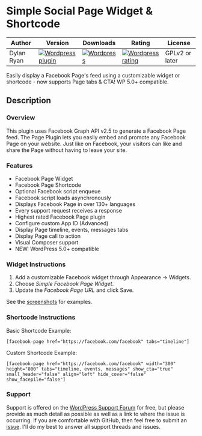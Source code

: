 # Simple Social Page Widget & Shortcode
 Author | Version | Downloads | Rating | License
----- | ----- | ----- | ----- | -----
 Dylan Ryan | [![Wordpress plugin](http://img.shields.io/wordpress/plugin/v/simple-facebook-twitter-widget.svg?style=flat)](https://wordpress.org/plugins/simple-facebook-twitter-widget/) | [![Wordpress](http://img.shields.io/wordpress/plugin/dt/simple-facebook-twitter-widget.svg?style=flat)](https://wordpress.org/plugins/simple-facebook-twitter-widget/) | [![Wordpress rating](http://img.shields.io/wordpress/plugin/r/simple-facebook-twitter-widget.svg?style=flat)](https://wordpress.org/plugins/simple-facebook-twitter-widget/) | GPLv2 or later 


Easily display a Facebook Page's feed using a customizable widget or shortcode - now supports Page tabs & CTA! WP 5.0+ compatible.

## Description
### Overview
This plugin uses Facebook Graph API v2.5 to generate a Facebook Page feed. The Page Plugin lets you easily embed and promote any Facebook Page on your website. Just like on Facebook, your visitors can like and share the Page without having to leave your site.

### Features
* Facebook Page Widget
* Facebook Page Shortcode
* Optional Facebook script enqueue
* Facebook script loads asynchronously
* Displays Facebook Page in over 130+ languages
* Every support request receives a response
* Highest rated Facebook Page plugin
* Configure custom App ID (Advanced)
* Display Page timeline, events, messages tabs
* Display Page call to action
* Visual Composer support
* NEW: WordPress 5.0+ compatible

### Widget Instructions
1. Add a customizable Facebook widget through Appearance -> Widgets.
2. Choose *Simple Facebook Page Widget*.
3. Update the *Facebook Page URL* and click Save.

See the [screenshots](https://wordpress.org/plugins/simple-facebook-twitter-widget/screenshots/) for examples.

### Shortcode Instructions
Basic Shortcode Example:

`[facebook-page href="https://facebook.com/facebook" tabs="timeline"]`

Custom Shortcode Example:

`[facebook-page href="https://facebook.com/facebook" width="300" height="800" tabs="timeline, events, messages" show_cta="true" small_header="false" align="left" hide_cover="false" show_facepile="false"]`

### Support

Support is offered on the [WordPress Support Forum](https://wordpress.org/support/plugin/simple-facebook-twitter-widget) for free, but please provide as much detail as possible as well as a link to where the issue is occurring. If you are comfortable with GitHub, then feel free to submit an [issue](https://github.com/irkanu/simple-facebook-page-widget/issues). I'll do my best to answer all support threads and issues.
